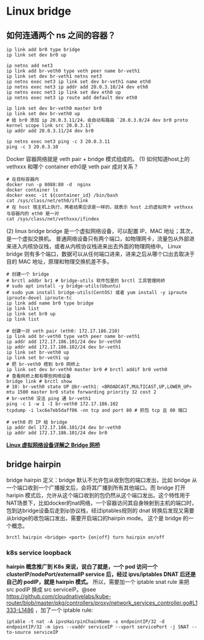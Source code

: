 
# Linux bridge

## 如何连通两个 ns 之间的容器？

```shell
ip link add br0 type bridge
ip link set dev br0 up

ip netns add net3
ip link add br-veth0 type veth peer name br-veth1
ip link set dev br-veth1 netns net3
ip netns exec net3 ip link set dev br-veth1 name eth0
ip netns exec net3 ip addr add 20.0.3.10/24 dev eth0
ip netns exec net3 ip link set dev eth0 up
ip netns exec net3 ip route add default dev eth0

ip link set dev br-veth0 master br0
ip link set dev br-veth0 up
# 给 br0 添加 ip 20.0.3.11/24，会自动有路由 `20.0.3.0/24 dev br0 proto kernel scope link src 20.0.3.11`
ip addr add 20.0.3.11/24 dev br0

ip netns exec net3 ping -c 3 20.0.3.11
ping -c 3 20.0.3.10
```

Docker 容器网络就是 veth pair + bridge 模式组成的。
(1) 如何知道host上的 vethxxx 和哪个 container eth0是 veth pair 成对关系？
```shell script
# 在目标容器内
docker run -p 8088:80 -d  nginx
docker container ls
docker exec -it ${container_id} /bin/bash
cat /sys/class/net/eth0/iflink
# 在 host 宿主机上执行，两者结果应该是一样的，就表示 host 上的虚拟网卡 vethxxx 与容器内的 eth0 是一对
cat /sys/class/net/vethxxx/ifindex
```

(2) linux bridge
bridge 是一个虚拟网络设备，可以配置 IP、MAC 地址；其次，是一个虚拟交换机。
普通网络设备只有两个端口，如物理网卡，流量包从外部进来进入内核协议栈，或者从内核协议栈进来出去外面的物理网络中。
Linux bridge 则有多个端口，数据可以从任何端口进来，进来之后从哪个口出去取决于目的 MAC 地址，原理和物理交换机差不多。
```shell script
# 创建一个 bridge
# brctl addbr br1 # bridge-utils 软件包里的 brctl 工具管理网桥
# sudo apt install -y bridge-utils(Ubuntu)
# sudo yum install bridge-utils(CentOS) 或者 yum install -y iproute iproute-devel iproute-tc
ip link add name br0 type bridge
ip link list
ip link set br0 up
ip link list

# 创建一对 veth pair (eth0: 172.17.186.210)
ip link add br-veth0 type veth peer name br-veth1
ip addr add 172.17.186.101/24 dev br-veth0
ip addr add 172.17.186.102/24 dev br-veth1
ip link set br-veth0 up
ip link set br-veth1 up
# 把 br-veth0 搭到 br0 网桥上
ip link set dev br-veth0 master br0 # brctl addif br0 veth0
# 查看网桥上都有哪些网络设备
bridge link # brctl show
# 10: br-veth0 state UP @br-veth1: <BROADCAST,MULTICAST,UP,LOWER_UP> mtu 1500 master br0 state forwarding priority 32 cost 2
# br-veth0 没法 ping 通 br-veth1
ping -c 1 -w 1 -I br-veth0 172.17.186.102
tcpdump -i lxc6e7eb5daff06 -nn tcp and port 80 # 抓包 tcp 且 80 端口

# veth0 的 IP 给 bridge
ip addr del 172.17.186.101/24 dev br-veth0
ip addr add 172.17.186.101/24 dev br0
```

**[Linux 虚拟网络设备详解之 Bridge 网桥](https://www.cnblogs.com/bakari/p/10529575.html)**


## bridge hairpin
bridge hairpin 定义：bridge 默认不允许包从收到包的端口发出，比如 bridge 从一个端口收到一个广播报文后，会将其广播到所有其他端口。而 bridge 
打开 haripin 模式后，允许从这个端口收到的包仍然从这个端口发出。这个特性用于NAT场景下，比如docker的nat网络，一个容器访问其自身映射到主机的端口时，
包到达bridge设备后走到ip协议栈，经过iptables规则的 dnat 转换后发现又需要从bridge的收包端口发出，需要开启端口的hairpin mode。
这个是 bridge 的一个概念。
```shell
brctl hairpin <bridge> <port> {on|off} turn hairpin on/off
```

### k8s service loopback
**hairpin 概念推广到 K8s 来说，说白了就是，一个 pod 访问一个 clusterIP/nodePort/externalIP service 后，经过 ipvs/iptables DNAT 后还是自己的 podIP，就是 hairpin
模式。** 所以，需要加一个 iptable snat rule 来把 src podIP 换成 src serviceIP。@see https://github.com/cloudnativelabs/kube-router/blob/master/pkg/controllers/proxy/network_services_controller.go#L1333-L1486 ，加了一个 iptable rule:
```shell
iptable -t nat -A ipvsHairpinChainName -s endpointIP/32 -d endpointIP/32 -m ipvs --vaddr serviceIP --vport servicePort -j SNAT --to-source serviceIP
```

